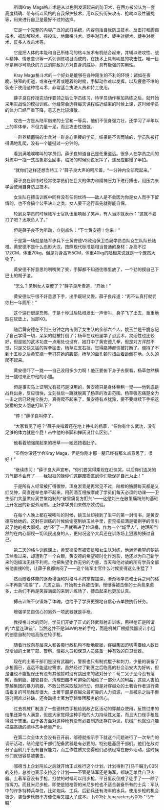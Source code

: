 　　所谓Kray Maga格斗术是从以色列发源起来的防卫术，在西方被公认为一套高度精确、带有街斗风格的自我保护技术，用以反抗街头攻击、抢劫以及性骚扰等，用来进行自卫是最好不过的选择。

　　它是一个完整的内容广泛的武打系统，内容包括自我防卫技术、反击打和脚踢技术、被动解脱术、摔投法、地面格斗术、徒手对刀术、徒手对棍术、徒手对枪术、反多人攻击术等。

　　它是把人体的本能和自己所练习的格斗技术有机结合起来，并辅以进攻性、战斗精神、情景意识等一系列训练项目而成的，在技术上具有明显的攻击性。唯一目标是用尽可能快的方式消除敌对方对自身的威胁，具有极强的实用性。

　　Kray Maga格斗术的一个好处是能够在各种陌生的不利的环境：诸如在夜晚、狭窄的街道，或者在坐着或睡着的时候，手脚动作难以发挥，以及疲惫不堪的状态下使用这种格斗术，非常适合执法人员和特工使用。

　　薛子良在传授完动作要领之后让学员练习，待学员动作稍加熟练之后，就开始采用实战性的模拟训练。他经常会选择每天课程临近结束的时候上课，这时候学员的体力已经严重下降，意志也比较涣散。

　　攻击一方是从陆军借来的士官和一等兵，他们不但身强力壮，还学习了半年以上的军体拳，不但力量十足，而且攻击性很强。

　　一群养精蓄锐的士兵对一群身心俱疲的学员，结果是不言而喻的，学员队被打得满地乱爬，没有一个能挺过一分钟的。

　　看到满地唉唉叫的学员们，薛子良知道自己是任重道远。很多人在学员之间的对练中一招一式蛮象那么回事，临场的时候别说发挥了，连反应都慢了半拍。

　　“就你们这样还想当特工？”薛子良大声的呵斥着，“一分钟内全部爬起来。”

　　薛子良在训练时经常使学员们在巨大的体力和精神压力下进行搏击，用压力来学会使用自身防卫技术。

　　女生队在搏击训练中同样没有任何优待——敌人是不会因为你是女人而手下留情的，也不会搞个公平决斗之类。女人要干这行首先就得能自保。

　　轮到女学员的时候陆军士官队伍里响起了笑声，有人当即就表示：“这就不要打了吧？太欺负人了。”

　　但是薛子良不为所动，立刻点名：“下士黄安德！你来！”

　　于是第一场就是陆军步兵下士黄安德VS政治保卫总局学员总队女生队队长陆橙。黄安德不是什么彪形大汉，按照现代标准是相当普通的身材：身高不过172CM，体重70kg，但是对身高155CM，体重40kg的陆橙来说就是一个庞然大物了。

　　黄安德不好意思的咧嘴笑了笑，手脚都不知道往哪里放了，一个劲的摸自己下巴上的胡子渣。

　　“怎么？见到女人变傻了？”薛子良斥责道，“开始！”

　　黄安德似乎很不好意思下手，出手既轻又慢。薛子良斥道：“再不认真打就罚你扫一年厕所！”

　　这个惩罚很是恐怖，于是十秒过后陆橙发出一声惨叫，身子飞了出去，重重地跌在软垫上，当即KO。

　　随后黄安德在不到三分钟之内击倒了女生队的全部六个人，姚玉兰是干脆忘记了自己学得一切，呆呆的就被打倒了；杨草在戏班里学了点武术，灵活性也比较好，但是她的武术功底一点用处也没有，她打中了黄安德几拳，但是对方浑然不觉，只是又快又猛的挥拳猛击，杨草左支右挡，觉得胳膊都快被打断了。僵持了不到十五秒之后黄安德一拳打在她的腹部，杨草的面孔顿时扭曲着跪倒在地，久久的爬不起来。

　　黄安德吓了一跳——自己没用多少力啊！他正要俯下身子去察看，杨草忽然横扫一腿过来正中他的小腿。

　　但是事实马上证明光有技巧是没用的，黄安德只是身体稍稍一晃——他到底是战兵出身，反应很快，立刻往后一跳就脱离了杨草的攻击范围。杨草强忍痛楚全力一击之后已经完全脱力，真得爬不起来了，黄安德有点犹豫，要不要继续下手把这狡猾的女人彻底打趴下？

　　“停！”薛子良叫停了。

　　“大家看见了吧？”薛子良指着还在地上挣扎的杨草，“任你有什么武功，没有足够的体力就是个屁！击中他的拳脚和掸灰没什么区别。”

　　他看着勉强爬起来的杨草——她还捂着肚子。

　　“虽然你没还学会Kray Maga，但是你刚才那一腿已经有那么点意思了，很好！”

　　“继续练习！”薛子良大声宣布，“你们要哭得乘现在赶快哭，以后你们连哭的力气都不会有了——我狠狠的操你们这群废物直到你们能保护自己为止！”

　　于是所有人经常被打得很惨，浑身淤青是再常见不过，陆橙的胳膊每天都是又红又肿，简直连举也举不起来。用药酒互相按摩成了学员们每天必须的功课——卫生部门大量供应润世堂炮制的“散里痛复方酊剂”——这是刘三在散里痛粉剂的基础上开发出的新型外用剂。正好拿学员们来做疗效试验。

　　在每个人晚上都在唉唉叫的时候，姚玉兰却接到了生平的第一封情书，是黄安德写给她的。这封在训练的时候偷偷塞到姚玉兰手里，歪歪扭扭满是错别字的信引起了她的极大鄙视。她“呸”了一声就丢进了垃圾桶，作为一个“城里人”，她理所当然的在内心鄙视一切流民出身的人，更何况这个大兵还在训练场上狠狠的揍过自己。

　　第二天的格斗训练课上，黄安德没有被安排和女生队对练，他满怀希望的朝姚玉兰看过来，却遭到了一个白眼。黄安德的希望顿时化作泡影，他还以为自己新学来的泡妞法无往不利呢。他把失望化作无穷的力量，当天和他对战的所有学员全部被他直接K倒，让薛子良都纳闷了——这个陆军士官什么时候变得这么生猛了？

　　然而随着体能的逐渐增强和对格斗术的掌握加深，渐渐地学员和士兵之间的格斗不再象“挨揍”了。几周之后，开始有士兵被击倒，慢慢得被击倒的士兵愈来愈多，士兵们不再是笑容满面的来到训练场了，搏击起来也更加认真。

　　搏击训练不仅锻炼了体魄，也给予了学员更强地自信心去单独执行任务。

　　增强学员自信心的另外一项武器就是手枪。

　　教授格斗术的同时，学员们开始了正式的轻武器射击训练，用得枪正是所谓的“六星连珠铳”。当然这并不是S&W的左轮手枪，而是机械厂根据武器设计小组的创意自制的临高版左轮手枪。

　　随着行政向基层深入和各套行政机构不断地膨胀，穿越集团迫切需要给人数日渐增加的土著干部、警察、情报人员和保卫人员装备一种有效的自卫武器。

　　现在的土著干部们是没有武器的，警察也只有制式棍子和刺刀，少量的装备了步枪而已，远远不能适应需求。虽然经过了剿匪之后临高的社会治安大为好转，但是谁也不能担保还有没有其他暂时没有跳出来的敌对分子：苟二父子至今没有落网，而剿匪、接管县衙、清理田亩不可避免的触动了一部分人的利益，这些人害怕穿越集团的暴力机器，不敢公然采取敌对行动，但是对穿越众的土著合作者进行袭击报复的可能性却很大。土著干部是穿越众最可靠的人力资源，一旦被杀之后不但短时间难以补缺，还会动摇土著为穿越集团服务的信心。

　　过去机械厂制造了一些德林杰手枪给到敌占区活动的穿越众使用，反馈过来的结果还算令人满意，但是大家觉得这种手枪的火力持续性太差，而且大口径手枪显得过于笨重。由于各方面对这种枪有没有必要制造还存在争议，机械厂也就没兴趣把临高版的德林杰手枪量产化。

　　在第二次全体大会没有召开前，邬德就指示手下就这个问题进行了一次专门的调研活动，结论是给干部们配备武器是有必要的，特别是基层干部们。他们在敌对分子面前几乎没有自保能力，而工作性质又使得他们必须经常在野外活动，这时候他们就很容易被袭击。

　　邬德当上企划院长之后就开始正式推行这个计划。计划得到了[马千瞩][y005]的支持，总参也表示支持这个计划——不管是陆军还是海军，都缺乏单兵自卫火器。土著军官没有手枪，打仗的时候可以用步枪，平日里反倒成了徒手了——除了指挥刀。而且米尼步枪，即使是短枪管的米尼步枪也不适合装备所有的士兵：军队中的许多特种兵单位，比如炮兵、工兵、后勤兵还有海军的水兵，使用步枪的机会极少，装备步枪既不方便使用又加大了成本。
[y005]: /characters/y005 "马千瞩"

